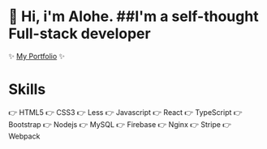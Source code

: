 # :wave: Hi, i'm Alohe. ##I'm a self-thought Full-stack developer
✨ [My Portfolio](https://alemalohe.github.io) ✨

# Skills
:point_right: HTML5
:point_right: CSS3
:point_right: Less
:point_right: Javascript
:point_right: React
:point_right: TypeScript
:point_right: Bootstrap
:point_right: Nodejs
:point_right: MySQL
:point_right: Firebase
:point_right: Nginx
:point_right: Stripe
:point_right: Webpack

<!--
**alemalohe/alemalohe** is a ✨ _special_ ✨ repository because its `README.md` (this file) appears on your GitHub profile.

Here are some ideas to get you started:
- 🔭 I’m currently working on ...
- 🌱 I’m currently learning ...
- 👯 I’m looking to collaborate on ...
- 🤔 I’m looking for help with ...
- 💬 Ask me about ...
- 📫 How to reach me: ...
- 😄 Pronouns: ...
- ⚡ Fun fact: ...
-->
